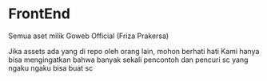# FrontEnd
Semua aset milik Goweb Official (Friza Prakersa)

Jika assets ada yang di repo oleh orang lain, mohon berhati hati
Kami hanya bisa mengingatkan bahwa banyak sekali pencontoh dan pencuri sc yang ngaku ngaku bisa buat sc
